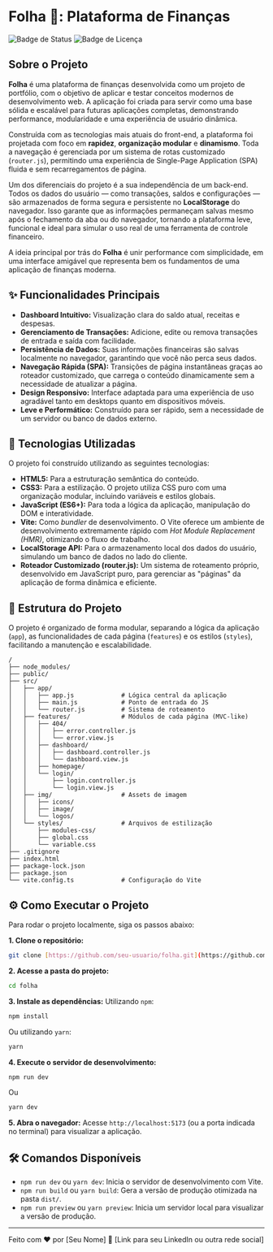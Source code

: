 # Folha 🍃: Plataforma de Finanças

![Badge de Status](https://img.shields.io/badge/status-em%20desenvolvimento-yellowgreen)
![Badge de Licença](https://img.shields.io/badge/licen%C3%A7a-MIT-blue)

## Sobre o Projeto

**Folha** é uma plataforma de finanças desenvolvida como um projeto de portfólio, com o objetivo de aplicar e testar conceitos modernos de desenvolvimento web. A aplicação foi criada para servir como uma base sólida e escalável para futuras aplicações completas, demonstrando performance, modularidade e uma experiência de usuário dinâmica.

Construída com as tecnologias mais atuais do front-end, a plataforma foi projetada com foco em **rapidez**, **organização modular** e **dinamismo**. Toda a navegação é gerenciada por um sistema de rotas customizado (`router.js`), permitindo uma experiência de Single-Page Application (SPA) fluida e sem recarregamentos de página.

Um dos diferenciais do projeto é a sua independência de um back-end. Todos os dados do usuário — como transações, saldos e configurações — são armazenados de forma segura e persistente no **LocalStorage** do navegador. Isso garante que as informações permaneçam salvas mesmo após o fechamento da aba ou do navegador, tornando a plataforma leve, funcional e ideal para simular o uso real de uma ferramenta de controle financeiro.

A ideia principal por trás do **Folha** é unir performance com simplicidade, em uma interface amigável que representa bem os fundamentos de uma aplicação de finanças moderna.

## ✨ Funcionalidades Principais

* **Dashboard Intuitivo:** Visualização clara do saldo atual, receitas e despesas.
* **Gerenciamento de Transações:** Adicione, edite ou remova transações de entrada e saída com facilidade.
* **Persistência de Dados:** Suas informações financeiras são salvas localmente no navegador, garantindo que você não perca seus dados.
* **Navegação Rápida (SPA):** Transições de página instantâneas graças ao roteador customizado, que carrega o conteúdo dinamicamente sem a necessidade de atualizar a página.
* **Design Responsivo:** Interface adaptada para uma experiência de uso agradável tanto em desktops quanto em dispositivos móveis.
* **Leve e Performático:** Construído para ser rápido, sem a necessidade de um servidor ou banco de dados externo.

## 🚀 Tecnologias Utilizadas

O projeto foi construído utilizando as seguintes tecnologias:

* **HTML5:** Para a estruturação semântica do conteúdo.
* **CSS3:** Para a estilização. O projeto utiliza CSS puro com uma organização modular, incluindo variáveis e estilos globais.
* **JavaScript (ES6+):** Para toda a lógica da aplicação, manipulação do DOM e interatividade.
* **Vite:** Como *bundler* de desenvolvimento. O Vite oferece um ambiente de desenvolvimento extremamente rápido com *Hot Module Replacement (HMR)*, otimizando o fluxo de trabalho.
* **LocalStorage API:** Para o armazenamento local dos dados do usuário, simulando um banco de dados no lado do cliente.
* **Roteador Customizado (router.js):** Um sistema de roteamento próprio, desenvolvido em JavaScript puro, para gerenciar as "páginas" da aplicação de forma dinâmica e eficiente.

## 📂 Estrutura do Projeto

O projeto é organizado de forma modular, separando a lógica da aplicação (`app`), as funcionalidades de cada página (`features`) e os estilos (`styles`), facilitando a manutenção e escalabilidade.

```
/
├── node_modules/
├── public/
├── src/
│   ├── app/
│   │   ├── app.js             # Lógica central da aplicação
│   │   ├── main.js            # Ponto de entrada do JS
│   │   └── router.js          # Sistema de roteamento
│   ├── features/              # Módulos de cada página (MVC-like)
│   │   ├── 404/
│   │   │   ├── error.controller.js
│   │   │   └── error.view.js
│   │   ├── dashboard/
│   │   │   ├── dashboard.controller.js
│   │   │   └── dashboard.view.js
│   │   ├── homepage/
│   │   └── login/
│   │       ├── login.controller.js
│   │       └── login.view.js
│   ├── img/                   # Assets de imagem
│   │   ├── icons/
│   │   ├── image/
│   │   └── logos/
│   └── styles/                # Arquivos de estilização
│       ├── modules-css/
│       ├── global.css
│       └── variable.css
├── .gitignore
├── index.html
├── package-lock.json
├── package.json
└── vite.config.ts             # Configuração do Vite
```

## ⚙️ Como Executar o Projeto

Para rodar o projeto localmente, siga os passos abaixo:

**1. Clone o repositório:**
```bash
git clone [https://github.com/seu-usuario/folha.git](https://github.com/seu-usuario/folha.git)
```

**2. Acesse a pasta do projeto:**
```bash
cd folha
```

**3. Instale as dependências:**
Utilizando `npm`:
```bash
npm install
```
Ou utilizando `yarn`:
```bash
yarn
```

**4. Execute o servidor de desenvolvimento:**
```bash
npm run dev
```
Ou
```bash
yarn dev
```

**5. Abra o navegador:**
Acesse `http://localhost:5173` (ou a porta indicada no terminal) para visualizar a aplicação.

## 🛠️ Comandos Disponíveis

* `npm run dev` ou `yarn dev`: Inicia o servidor de desenvolvimento com Vite.
* `npm run build` ou `yarn build`: Gera a versão de produção otimizada na pasta `dist/`.
* `npm run preview` ou `yarn preview`: Inicia um servidor local para visualizar a versão de produção.

---
Feito com ❤️ por [Seu Nome] 👋 [Link para seu LinkedIn ou outra rede social]
